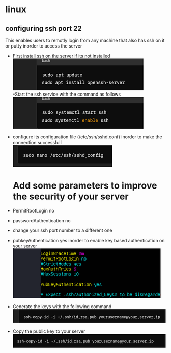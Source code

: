 # linux

## configuring ssh port 22
This enables users to remotly login from any machine that also has ssh on it or putty inorder to access the server 
  - First install ssh on the server if its not installed
  <br><img src="https://github.com/collinsbigomba/linux/blob/main/images/ssh1.png" /> </br>
  -Start the ssh service with the command as follows
  <br><img src="https://github.com/collinsbigomba/linux/blob/main/images/ssh2.png" /> </br>
  - configure its configuration file (/etc/ssh/sshd.conf) inorder to make the connection successfull
   <br><img src="https://github.com/collinsbigomba/linux/blob/main/images/ssh3.png" /> </br>
    # Add some parameters to improve the security of your server
   - PermitRootLogin no 
   - passwordAuthentication no 
   - change your ssh port number to a different one 
   - pubkeyAuthentication yes inorder to enable key based authentication on your server 
    <br><img src="https://github.com/collinsbigomba/linux/blob/main/images/ssh.png" /> </br>

  - Generate the keys with the following command
    <br><img src="https://github.com/collinsbigomba/linux/blob/main/images/keygen.png" /> </br>
  - Copy the public key to your server
    <br><img src="https://github.com/collinsbigomba/linux/blob/main/images/copy.png" /> </br>

  
